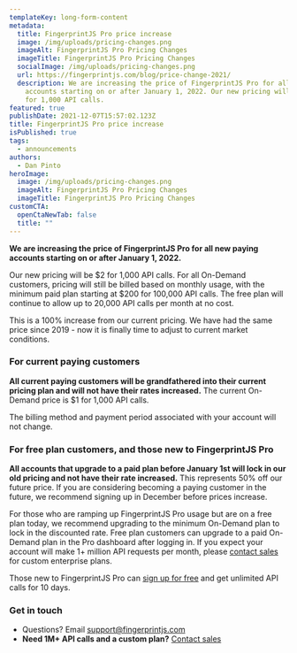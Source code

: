 ```yaml
---
templateKey: long-form-content
metadata:
  title: FingerprintJS Pro price increase
  image: /img/uploads/pricing-changes.png
  imageAlt: FingerprintJS Pro Pricing Changes
  imageTitle: FingerprintJS Pro Pricing Changes
  socialImage: /img/uploads/pricing-changes.png
  url: https://fingerprintjs.com/blog/price-change-2021/
  description: We are increasing the price of FingerprintJS Pro for all new paying
    accounts starting on or after January 1, 2022. Our new pricing will be $2
    for 1,000 API calls.
featured: true
publishDate: 2021-12-07T15:57:02.123Z
title: FingerprintJS Pro price increase
isPublished: true
tags:
  - announcements
authors:
  - Dan Pinto
heroImage:
  image: /img/uploads/pricing-changes.png
  imageAlt: FingerprintJS Pro Pricing Changes
  imageTitle: FingerprintJS Pro Pricing Changes
customCTA:
  openCtaNewTab: false
  title: ""
---
```

**We are increasing the price of FingerprintJS Pro for all new paying accounts starting on or after January 1, 2022.**

Our new pricing will be $2 for 1,000 API calls. For all On-Demand customers, pricing will still be billed based on monthly usage, with the minimum paid plan starting at $200 for 100,000 API calls. The free plan will continue to allow up to 20,000 API calls per month at no cost.

This is a 100% increase from our current pricing. We have had the same price since 2019 - now it is finally time to adjust to current market conditions.

### For current paying customers

**All current paying customers will be grandfathered into their current pricing plan and will not have their rates increased.** The current On-Demand price is $1 for 1,000 API calls.

The billing method and payment period associated with your account will not change.

### For free plan customers, and those new to FingerprintJS Pro

**All accounts that upgrade to a paid plan before January 1st will lock in our old pricing and not have their rate increased.** This represents 50% off our future price. If you are considering becoming a paying customer in the future, we recommend signing up in December before prices increase.

For those who are ramping up FingerprintJS Pro usage but are on a free plan today, we recommend upgrading to the minimum On-Demand plan to lock in the discounted rate. Free plan customers can upgrade to a paid On-Demand plan in the Pro dashboard after logging in. If you expect your account will make 1+ million API requests per month, please [contact sales](https://fingerprintjs.com/contact-sales/) for custom enterprise plans.

Those new to FingerprintJS Pro can [sign up for free](https://dashboard.fingerprintjs.com/signup) and get unlimited API calls for 10 days.

### Get in touch

* Questions? Email [support@fingerprintjs.com](mailto:support@fingerprintjs.com)
* **Need 1M+ API calls and a custom plan?** [Contact sales](https://fingerprintjs.com/contact-sales/)